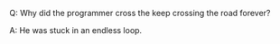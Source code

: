 Q: Why did the programmer cross the keep crossing the road forever?

A: He was stuck in an endless loop.
